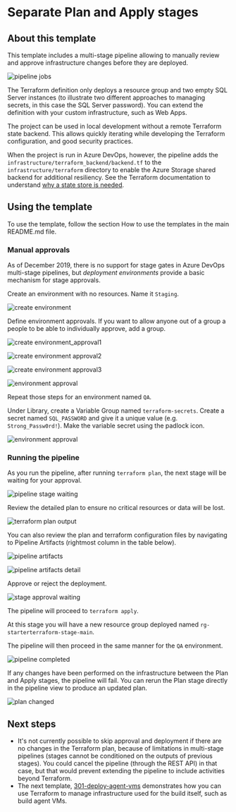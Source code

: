 # Separate Plan and Apply stages

## About this template

This template includes a multi-stage pipeline allowing to manually review and approve infrastructure
changes before they are deployed.

![pipeline jobs](/docs/images/terraform_starter/pipeline_jobs.png)

The Terraform definition only deploys a resource group and two empty SQL Server instances
(to illustrate two different approaches to managing secrets, in this case the SQL Server
password).
You can extend the definition with your custom infrastructure, such as Web Apps.

The project can be used in local development without a remote Terraform state backend.
This allows quickly iterating while developing the Terraform configuration, and 
good security practices.

When the project is run in Azure DevOps, however, the pipeline adds the
`infrastructure/terraform_backend/backend.tf` to the `infrastructure/terraform` 
directory to enable the Azure Storage shared backend for additional resiliency.
See the Terraform documentation to understand [why a state store is needed](https://www.terraform.io/docs/state/purpose.html).

## Using the template

To use the template, follow the section How to use the templates in the main README.md
file.


### Manual approvals

As of December 2019, there is no support for stage gates in Azure DevOps multi-stage pipelines, but
*deployment environments* provide a basic mechanism for stage approvals.

Create an environment with no resources. Name it `Staging`.

![create environment](/docs/images/terraform_starter/create_environment.png)

Define environment approvals. If you want to allow anyone out of a group a people to be able to individually approve, add a group.

![create environment_approval1](/docs/images/terraform_starter/create_environment_approval1.png)

![create environment approval2](/docs/images/terraform_starter/create_environment_approval2.png)

![create environment approval3](/docs/images/terraform_starter/create_environment_approval3.png)

![environment approval](/docs/images/terraform_starter/environment_approval.png)

Repeat those steps for an environment named `QA`.




Under Library, create a Variable Group named `terraform-secrets`. Create a secret
named `SQL_PASSWORD` and give it a unique value (e.g. `Strong_Passw0rd!`). Make
the variable secret using the padlock icon.

![environment approval](/docs/images/terraform_starter/variable_group.png)

### Running the pipeline

As you run the pipeline, after running `terraform plan`, the next stage will be waiting for your approval.

![pipeline stage waiting](/docs/images/terraform_starter/pipeline_stage_waiting.png)

Review the detailed plan to ensure no critical resources or data will be lost.

![terraform plan output](/docs/images/terraform_starter/terraform_plan_output.png)

You can also review the plan and terraform configuration files by navigating to Pipeline Artifacts (rightmost column in the table below).

![pipeline artifacts](/docs/images/terraform_starter/pipeline_artifacts.png)

![pipeline artifacts detail](/docs/images/terraform_starter/pipeline_artifacts_detail.png)

Approve or reject the deployment.

![stage approval waiting](/docs/images/terraform_starter/stage_approval_waiting.png)

The pipeline will proceed to `terraform apply`.

At this stage you will have a new resource group deployed named `rg-starterterraform-stage-main`. 

The pipeline will then proceed in the same manner for the `QA` environment.

![pipeline completed](/docs/images/terraform_starter/pipeline_completed.png)

If any changes have been performed on the infrastructure between the Plan and Apply stages, the pipeline will fail.
You can rerun the Plan stage directly in the pipeline view to produce an updated plan.

![plan changed](/docs/images/terraform_starter/plan_changed.png)

## Next steps

* It's not currently possible to skip approval and deployment if there are no
  changes in the Terraform plan, because of limitations in multi-stage
  pipelines (stages cannot be conditioned on the outputs of previous stages).
  You could cancel the pipeline (through the REST API) in that case, but that
  would prevent extending the pipeline to include activities beyond Terraform.
* The next template, [301-deploy-agent-vms](../301-deploy-agent-vms) demonstrates
  how you can use Terraform to manage infrastructure used for the build itself,
  such as build agent VMs.
